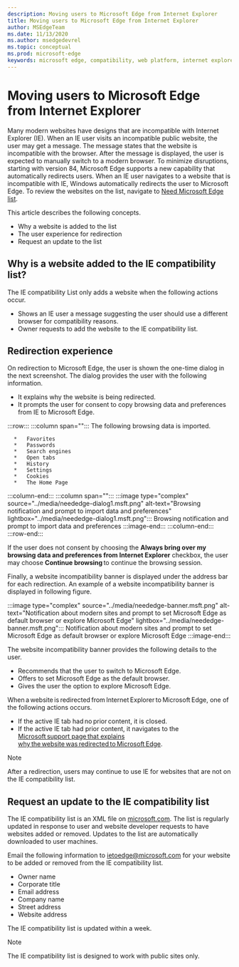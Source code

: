 ```yaml
---
description: Moving users to Microsoft Edge from Internet Explorer
title: Moving users to Microsoft Edge from Internet Explorer
author: MSEdgeTeam
ms.date: 11/13/2020
ms.author: msedgedevrel
ms.topic: conceptual
ms.prod: microsoft-edge
keywords: microsoft edge, compatibility, web platform, internet explorer
---
```

# Moving users to Microsoft Edge from Internet Explorer

Many modern websites have designs that are incompatible with Internet Explorer (IE).  When an IE user visits an incompatible public website, the user may get a message.  The message states that the website is incompatible with the browser.  After the message is displayed, the user is expected to manually switch to a modern browser.  To minimize disruptions, starting with version 84, Microsoft Edge supports a new capability that automatically redirects users.  When an IE user navigates to a website that is incompatible with IE, Windows automatically redirects the user to Microsoft Edge.  To review the websites on the list, navigate to [Need Microsoft Edge list](https://edge.microsoft.com/neededge/v1).

This article describes the following concepts.

*   Why a website is added to the list
*   The user experience for redirection
*   Request an update to the list


<!-- ====================================================================== -->
## Why is a website added to the IE compatibility list?

The IE compatibility List only adds a website when the following actions occur.

*   Shows an IE user a message suggesting the user should use a different browser for compatibility reasons.
*   Owner requests to add the website to the IE compatibility list.


<!-- ====================================================================== -->
## Redirection experience

On redirection to Microsoft Edge, the user is shown the one-time dialog in the next screenshot.  The dialog provides the user with the following information.

*   It explains why the website is being redirected.
*   It prompts the user for consent to copy browsing data and preferences from IE to Microsoft Edge.

:::row:::
   :::column span="":::
      The following browsing data is imported.

      *   Favorites
      *   Passwords
      *   Search engines
      *   Open tabs
      *   History
      *   Settings
      *   Cookies
      *   The Home Page
   :::column-end:::
   :::column span="":::
      :::image type="complex" source="../media/neededge-dialog1.msft.png" alt-text="Browsing notification and prompt to import data and preferences" lightbox="../media/neededge-dialog1.msft.png":::
         Browsing notification and prompt to import data and preferences
      :::image-end:::
   :::column-end:::
:::row-end:::

If the user does not consent by choosing the **Always bring over my browsing data and preferences from Internet Explorer** checkbox, the user may choose **Continue browsing** to continue the browsing session.

Finally, a website incompatibility banner is displayed under the address bar for each redirection.  An example of a website incompatibility banner is displayed in following figure.

:::image type="complex" source="../media/neededge-banner.msft.png" alt-text="Notification about modern sites and prompt to set Microsoft Edge as default browser or explore Microsoft Edge" lightbox="../media/neededge-banner.msft.png":::
   Notification about modern sites and prompt to set Microsoft Edge as default browser or explore Microsoft Edge
:::image-end:::

The website incompatibility banner provides the following details to the user.

*   Recommends that the user to switch to Microsoft Edge.
*   Offers to set Microsoft Edge as the default browser.
*   Gives the user the option to explore Microsoft Edge.

When a website is redirected from Internet Explorer to Microsoft Edge, one of the following actions occurs.

*   If the active IE tab had no prior content, it is closed.
*   If the active IE tab had prior content, it navigates to the [Microsoft support page that explains why the website was redirected to Microsoft Edge](https://support.microsoft.com/office/the-website-you-were-trying-to-reach-doesn-t-work-with-internet-explorer-8f5fc675-cd47-414c-9535-12821ddfc554).

> [!NOTE]
> After a redirection, users may continue to use IE for websites that are not on the IE compatibility list.


<!-- ====================================================================== -->
## Request an update to the IE compatibility list

The IE compatibility list is an XML file on [microsoft.com](https://www.microsoft.com).  The list is regularly updated in response to user and website developer requests to have websites added or removed.  Updates to the list are automatically downloaded to user machines.

Email the following information to [ietoedge@microsoft.com](mailto:ietoedge@microsoft.com) for your website to be added or removed from the IE compatibility list.

*   Owner name
*   Corporate title
*   Email address
*   Company name
*   Street address
*   Website address

The IE compatibility list is updated within a week.

> [!NOTE]
> The IE compatibility list is designed to work with public sites only.

<!-- links -->








